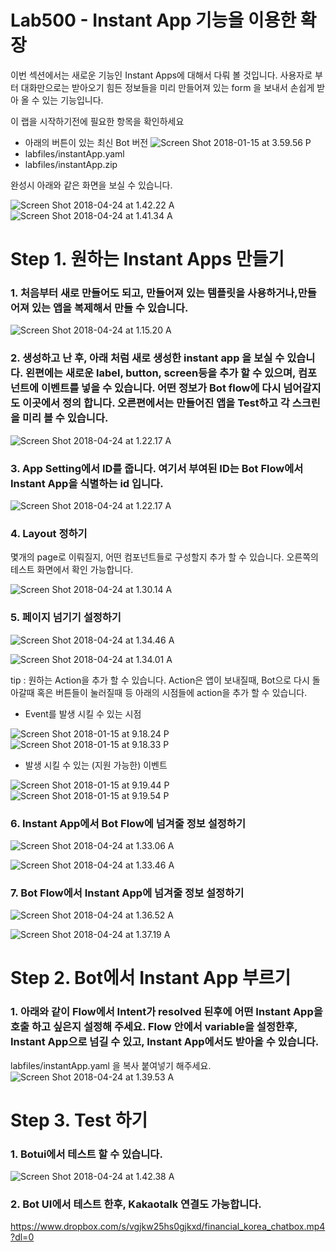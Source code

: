 Lab500 - Instant App 기능을 이용한 확장
======

이번 섹션에서는 새로운 기능인 Instant Apps에 대해서 다뤄 볼 것입니다. 사용자로 부터 대화만으로는 받아오기 힘든 정보들을 미리 만들어져 있는 form 을 보내서 손쉽게 받아 올 수 있는 기능입니다.

이 랩을 시작하기전에 필요한 항목을 확인하세요

-   아래의 버튼이 있는 최신 Bot 버전 ![Screen Shot 2018-01-15 at 3.59.56
    P](media/15159994715260/Screen%20Shot%202018-01-15%20at%203.59.56%20PM.png)
- labfiles/instantApp.yaml
- labfiles/instantApp.zip

완성시 아래와 같은 화면을 보실 수 있습니다. 

![Screen Shot 2018-04-24 at 1.42.22 A](media/15245004378961/Screen%20Shot%202018-04-24%20at%201.42.22%20AM.png)![Screen Shot 2018-04-24 at 1.41.34 A](media/15245004378961/Screen%20Shot%202018-04-24%20at%201.41.34%20AM.png)


**Step 1. 원하는 Instant Apps 만들기**
=======

### 1. 처음부터 새로 만들어도 되고, 만들어져 있는 템플릿을 사용하거나,만들어져 있는 앱을 복제해서 만들 수 있습니다.
![Screen Shot 2018-04-24 at 1.15.20 A](media/15245004378961/Screen%20Shot%202018-04-24%20at%201.15.20%20AM.png)

### 2. 생성하고 난 후, 아래 처럼 새로 생성한 instant app 을 보실 수 있습니다. 왼편에는 새로운 label, button, screen등을 추가 할 수 있으며, 컴포넌트에 이벤트를 넣을 수 있습니다. 어떤 정보가 Bot flow에 다시 넘어갈지도 이곳에서 정의 합니다. 오른편에서는 만들어진 앱을 Test하고 각 스크린을 미리 볼 수 있습니다.


![Screen Shot 2018-04-24 at 1.22.17 A](media/15245004378961/Screen%20Shot%202018-04-24%20at%201.22.17%20AM.png)


### 3. App Setting에서 ID를 줍니다. 여기서 부여된 ID는 Bot Flow에서 Instant App을 식별하는 id 입니다.

![Screen Shot 2018-04-24 at 1.22.17 A](media/15245004378961/Screen%20Shot%202018-04-24%20at%201.22.17%20AM.png)

### 4. Layout 정하기
몇개의 page로 이뤄질지, 어떤 컴포넌트들로 구성할지 추가 할 수 있습니다. 오른쪽의 테스트 화면에서 확인 가능합니다.

![Screen Shot 2018-04-24 at 1.30.14 A](media/15245004378961/Screen%20Shot%202018-04-24%20at%201.30.14%20AM.png)

### 5. 페이지 넘기기 설정하기 

![Screen Shot 2018-04-24 at 1.34.46 A](media/15245004378961/Screen%20Shot%202018-04-24%20at%201.34.46%20AM.png)

![Screen Shot 2018-04-24 at 1.34.01 A](media/15245004378961/Screen%20Shot%202018-04-24%20at%201.34.01%20AM.png)

tip : 
 원하는 Action을 추가 할 수 있습니다. Action은 앱이 보내질때, Bot으로 다시 돌아갈때 혹은 버튼들이 눌러질때 등 아래의 시점들에 action을 추가 할 수 있습니다.

-   Event를 발생 시킬 수 있는 시점

![Screen Shot 2018-01-15 at 9.18.24
P](media/15159994715260/Screen%20Shot%202018-01-15%20at%209.18.24%20PM.png)\
 ![Screen Shot 2018-01-15 at 9.18.33
P](media/15159994715260/Screen%20Shot%202018-01-15%20at%209.18.33%20PM.png)

-   발생 시킬 수 있는 (지원 가능한) 이벤트

![Screen Shot 2018-01-15 at 9.19.44
P](media/15159994715260/Screen%20Shot%202018-01-15%20at%209.19.44%20PM.png)\
 ![Screen Shot 2018-01-15 at 9.19.54
P](media/15159994715260/Screen%20Shot%202018-01-15%20at%209.19.54%20PM.png)

### 6.  Instant App에서 Bot Flow에 넘겨줄 정보 설정하기
![Screen Shot 2018-04-24 at 1.33.06 A](media/15245004378961/Screen%20Shot%202018-04-24%20at%201.33.06%20AM.png)

![Screen Shot 2018-04-24 at 1.33.46 A](media/15245004378961/Screen%20Shot%202018-04-24%20at%201.33.46%20AM.png)

### 7.  Bot Flow에서 Instant App에 넘겨줄 정보 설정하기

![Screen Shot 2018-04-24 at 1.36.52 A](media/15245004378961/Screen%20Shot%202018-04-24%20at%201.36.52%20AM.png)

![Screen Shot 2018-04-24 at 1.37.19 A](media/15245004378961/Screen%20Shot%202018-04-24%20at%201.37.19%20AM.png)


**Step 2. Bot에서 Instant App 부르기**
=======

### 1.  아래와 같이 Flow에서 Intent가 resolved 된후에 어떤 Instant App을 호출 하고 싶은지 설정해 주세요. Flow 안에서 variable을 설정한후, Instant App으로 넘길 수 있고, Instant App에서도 받아올 수 있습니다.

labfiles/instantApp.yaml 을 복사 붙여넣기 해주세요.
![Screen Shot 2018-04-24 at 1.39.53 A](media/15245004378961/Screen%20Shot%202018-04-24%20at%201.39.53%20AM.png)


**Step 3. Test 하기**
=======

### 1.  Botui에서 테스트 할 수 있습니다.

![Screen Shot 2018-04-24 at 1.42.38 A](media/15245004378961/Screen%20Shot%202018-04-24%20at%201.42.38%20AM.png)

### 2.  Bot UI에서 테스트 한후, Kakaotalk 연결도 가능합니다.
https://www.dropbox.com/s/vgjkw25hs0gjkxd/financial_korea_chatbox.mp4?dl=0

